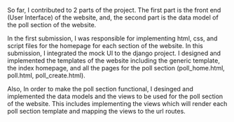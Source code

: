 So far, I contributed to 2 parts of the project.  The first part is the front end (User Interface) of the website, and, the second part is the data model of the poll section of the website.

In the first submission, I was responsible for implementing html, css, and script files for the homepage for each section of the website.  In this submission, I integrated the mock UI to the django project.  I designed and implemented the templates of the website including the generic template, the index homepage, and all the pages for the poll section (poll_home.html, poll.html, poll_create.html). 

Also, In order to make the poll section functional, I desinged and implemented the data models and the views to be used for the poll section of the website.  This includes implementing the views which will render each poll section template and mapping the views to the url routes.